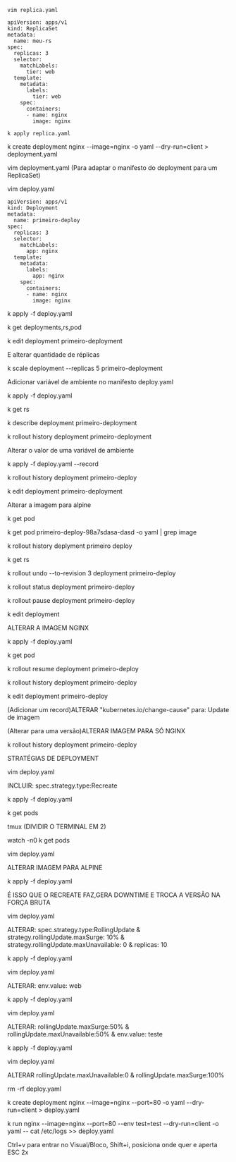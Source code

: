 ```
vim replica.yaml
```
```
apiVersion: apps/v1
kind: ReplicaSet
metadata:
  name: meu-rs
spec:
  replicas: 3
  selector:
    matchLabels:
      tier: web
  template:
    metadata:
      labels:
        tier: web
    spec: 
      containers:
      - name: nginx
        image: nginx
```
```
k apply replica.yaml
```
k create deployment nginx --image=nginx -o yaml --dry-run=client > deployment.yaml

vim deployment.yaml (Para adaptar o manifesto do deployment para um ReplicaSet)

vim deploy.yaml

```
apiVersion: apps/v1
kind: Deployment
metadata:
  name: primeiro-deploy
spec:
  replicas: 3
  selector:
    matchLabels:
      app: nginx
  template:
    metadata:
      labels:
        app: nginx
    spec:
      containers:
      - name: nginx
        image: nginx
```

k apply -f deploy.yaml

k get deployments,rs,pod

k edit deployment primeiro-deployment

E alterar quantidade de réplicas

k scale deployment --replicas 5 primeiro-deployment

Adicionar variável de ambiente no manifesto deploy.yaml

k apply -f deploy.yaml

k get rs

k describe deployment primeiro-deployment

k rollout history deployment primeiro-deployment

Alterar o valor de uma variável de ambiente 

k apply -f deploy.yaml --record

k rollout history deployment primeiro-deploy

k edit deployment primeiro-deployment

Alterar a imagem para alpine

k get pod

k get pod primeiro-deploy-98a7sdasa-dasd -o yaml | grep image

k rollout history deplyment primeiro deploy

k get rs

k rollout undo --to-revision 3 deployment primeiro-deploy

k rollout status deployment primeiro-deploy

k rollout pause deployment primeiro-deploy

k edit deployment 

ALTERAR A IMAGEM NGINX

k apply -f deploy.yaml

k get pod

k rollout resume deployment primeiro-deploy

k rollout history deployment primeiro-deploy

k edit deployment primeiro-deploy

(Adicionar um record)ALTERAR "kubernetes.io/change-cause" para: Update de imagem

(Alterar para uma versão)ALTERAR IMAGEM PARA SÓ NGINX

k rollout history deployment primeiro-deploy

STRATÉGIAS DE DEPLOYMENT

vim deploy.yaml

INCLUIR: spec.strategy.type:Recreate

k apply -f deploy.yaml

k get pods

tmux (DIVIDIR O TERMINAL EM 2)

watch -n0 k get pods 

vim deploy.yaml

ALTERAR IMAGEM PARA ALPINE

k apply -f deploy.yaml

É ISSO QUE O RECREATE FAZ,GERA DOWNTIME E TROCA A VERSÃO NA FORÇA BRUTA

vim deploy.yaml

ALTERAR: spec.strategy.type:RollingUpdate & strategy.rollingUpdate.maxSurge: 10% & strategy.rollingUpdate.maxUnavailable: 0 & replicas: 10

k apply -f deploy.yaml

vim deploy.yaml

ALTERAR: env.value: web

k apply -f deploy.yaml

vim deploy.yaml

ALTERAR: rollingUpdate.maxSurge:50% & rollingUpdate.maxUnavailable:50% & env.value: teste

k apply -f deploy.yaml

vim deploy.yaml

ALTERAR rollingUpdate.maxUnavailable:0 & rollingUpdate.maxSurge:100%

rm -rf deploy.yaml

k create deployment nginx --image=nginx --port=80 -o yaml --dry-run=client > deploy.yaml

k run nginx --image=nginx --port=80 --env test=test --dry-run=client -o yaml -- cat /etc/logs >> deploy.yaml

Ctrl+v para entrar no Visual/Bloco, Shift+i, posiciona onde quer e aperta ESC 2x
